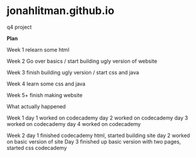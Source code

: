 # jonahlitman.github.io
q4 project

__Plan__

Week 1
  relearn some html

Week 2
  Go over basics / start building ugly version of website

Week 3
  finish building ugly version / start css and java

Week 4
  learn some css and java

Week 5+
  finish making website

What actually happened

Week 1
day 1 worked on codecademy
day 2 worked on codecademy
day 3 worked on codecademy
day 4 worked on codecademy

Week 2
day 1 finished codecademy html, started building site
day 2 worked on basic version of site
Day 3 finished up basic version with two pages, started css codecademy
